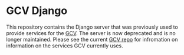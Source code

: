# GCV Django

This repository contains the Django server that was previously used to provide services for the [GCV](https://github.com/legumeinfo/gcv).
The server is now deprecated and is no longer maintained.
Please see the current [GCV repo](https://github.com/legumeinfo/gcv) for infromation on information on the services GCV currently uses.
